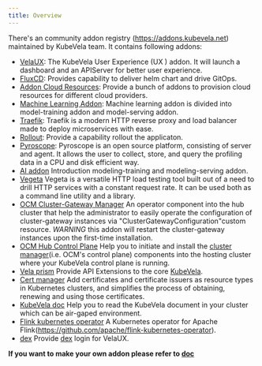 ```yaml
---
title: Overview
---
```


There's an community addon registry (https://addons.kubevela.net) maintained by KubeVela team. It contains following addons:

* [VelaUX](./velaux): The KubeVela User Experience (UX ) addon. It will launch a dashboard and an APIServer for better user experience.
* [FluxCD](./fluxcd): Provides capability to deliver helm chart and drive GitOps.
* [Addon Cloud Resources](./terraform): Provide a bunch of addons to provision cloud resources for different cloud providers.
* [Machine Learning Addon](./ai): Machine learning addon is divided into model-training addon and model-serving addon.
* [Traefik](./traefik): Traefik is a modern HTTP reverse proxy and load balancer made to deploy microservices with ease.
* [Rollout](./rollout): Provide a capability rollout the applicaton.
* [Pyroscope](./pyroscope): Pyroscope is an open source platform, consisting of server and agent. It allows the user to collect, store, and query the profiling data in a CPU and disk efficient way.
* [AI addon](./ai) Introduction modeling-training and modeling-serving addon.
* [Vegeta](./vegeta) Vegeta is a versatile HTTP load testing tool built out of a need to drill HTTP services with a constant request rate. It can be used both as a command line utility and a library.
* [OCM Cluster-Gateway Manager](./ocm-gateway-manager-addon) An operator component into the hub cluster that help the administrator to easily operate the configuration of cluster-gateway instances via "ClusterGatewayConfiguration"custom resource. *WARNING* this addon will restart the cluster-gateway instances upon the first-time installation.
* [OCM Hub Control Plane](./ocm-hub-control-plane) Help you to initiate and install the [cluster manager](https://open-cluster-management.io/getting-started/core/cluster-manager/)(i.e. OCM's control plane) components into the hosting cluster where your KubeVela control plane is running.
* [Vela prism](./vela-prism) Provide API Extensions to the core [KubeVela](https://github.com/kubevela/kubevela).
* [Cert manager](./cert-manager) Add certificates and certificate issuers as resource types in Kubernetes clusters, and simplifies the process of obtaining, renewing and using those certificates.
* [KubeVela doc](./kubevela-io) Help you to read the KubeVela document in your cluster which can be air-gaped environment.
* [Flink kubernetes operator](./flink-kubernetes-operator) A Kubernetes operator for Apache Flink(https://github.com/apache/flink-kubernetes-operator).
* [dex](./dex) Provide [dex](https://github.com/dexidp/dex) login for VelaUX.

**If you want to make your own addon please refer to [doc](../../platform-engineers/addon/intro.md)**